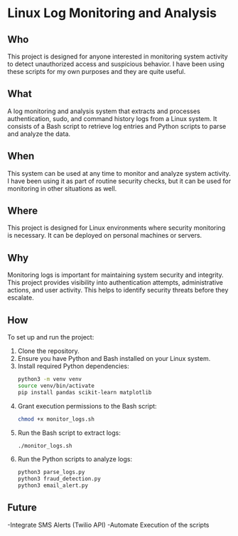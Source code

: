 # Linux Log Monitoring and Analysis

## Who
This project is designed for anyone interested in monitoring system activity to detect unauthorized access and suspicious behavior. I have been using these scripts for my own purposes and they are quite useful.

## What
A log monitoring and analysis system that extracts and processes authentication, sudo, and command history logs from a Linux system. It consists of a Bash script to retrieve log entries and Python scripts to parse and analyze the data.

## When
This system can be used at any time to monitor and analyze system activity. I have been using it as part of routine security checks, but it can be used for monitoring in other situations as well.

## Where
This project is designed for Linux environments where security monitoring is necessary. It can be deployed on personal machines or servers.

## Why
Monitoring logs is important for maintaining system security and integrity. This project provides visibility into authentication attempts, administrative actions, and user activity. This helps to identify security threats before they escalate.

## How
To set up and run the project:

1. Clone the repository.
2. Ensure you have Python and Bash installed on your Linux system.
3. Install required Python dependencies:
   ```bash
   python3 -m venv venv
   source venv/bin/activate
   pip install pandas scikit-learn matplotlib
   ```
4. Grant execution permissions to the Bash script:
   ```bash
   chmod +x monitor_logs.sh
   ```
5. Run the Bash script to extract logs:
   ```bash
   ./monitor_logs.sh
   ```
6. Run the Python scripts to analyze logs:
   ```bash
   python3 parse_logs.py
   python3 fraud_detection.py
   python3 email_alert.py
   ```

## Future
-Integrate SMS Alerts (Twilio API)
-Automate Execution of the scripts

